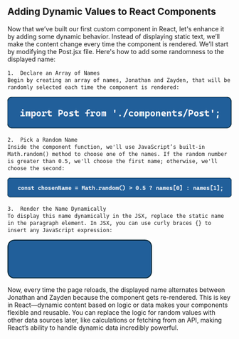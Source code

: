 ## Adding Dynamic Values to React Components

Now that we’ve built our first custom component in React, let's enhance it by adding some dynamic behavior. Instead of displaying static text, we’ll make the content change every time the component is rendered.
We’ll start by modifying the Post.jsx file. Here's how to add some randomness to the displayed name:
```
1.	Declare an Array of Names
Begin by creating an array of names, Jonathan and Zayden, that will be randomly selected each time the component is rendered:
```
![alt text](./assets/declare-array-names.png)
```
2.	Pick a Random Name
Inside the component function, we'll use JavaScript’s built-in Math.random() method to choose one of the names. If the random number is greater than 0.5, we'll choose the first name; otherwise, we'll choose the second:
```
![alt text](./assets/pick-random-name.png)
```
3.	Render the Name Dynamically
To display this name dynamically in the JSX, replace the static name in the paragraph element. In JSX, you can use curly braces {} to insert any JavaScript expression:
```
![alt text](./assets/render-name-dynamically.png)

Now, every time the page reloads, the displayed name alternates between Jonathan and Zayden because the component gets re-rendered. This is key in React—dynamic content based on logic or data makes your components flexible and reusable.
You can replace the logic for random values with other data sources later, like calculations or fetching from an API, making React’s ability to handle dynamic data incredibly powerful.
